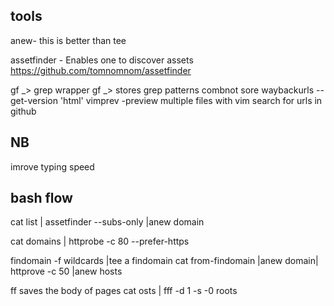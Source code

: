 ## tools
anew- this is better than tee


assetfinder - Enables one to discover assets  https://github.com/tomnomnom/assetfinder 

gf _> grep wrapper 
gf _> stores grep patterns
combnot sore
waybackurls --get-version 'html'
vimprev -preview multiple files with vim
search for urls in github 



## NB
imrove typing speed 


## bash flow 
cat list | assetfinder --subs-only |anew domain

cat domains | httprobe -c 80 --prefer-https

findomain -f wildcards |tee a findomain 
cat from-findomain |anew domain| httprove -c 50 |anew hosts

ff saves the body of pages 
cat osts | fff -d 1 -s -0 roots




